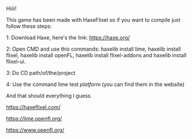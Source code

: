Hiiii!

This game has been made with HaxeFlixel so if you want to compile just follow these steps:

1: Download Haxe, here's the link: https://haxe.org/

2: Open CMD and use this commands: haxelib install lime, haxelib install flixel, haxelib install openFL, haxelib install flixel-addons and haxelib install flixel-ui.

3: Do CD path/of/the/project

4: Use the command lime test *platform* (you can find them in the website)

And that should everything I guess.

https://haxeflixel.com/

https://lime.openfl.org/

https://www.openfl.org/
